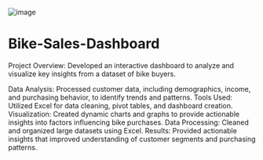 ![image](https://github.com/user-attachments/assets/bed7c26d-7b85-43b8-ab4a-ba072c11c35c)



# Bike-Sales-Dashboard

Project Overview: Developed an interactive dashboard to analyze and visualize key insights from a dataset of bike buyers.

Data Analysis: Processed customer data, including demographics, income, and purchasing behavior, to identify trends and patterns.
Tools Used: Utilized Excel for data cleaning, pivot tables, and dashboard creation.
Visualization: Created dynamic charts and graphs to provide actionable insights into factors influencing bike purchases.
Data Processing: Cleaned and organized large datasets using Excel.
Results: Provided actionable insights that improved understanding of customer segments and purchasing patterns.
